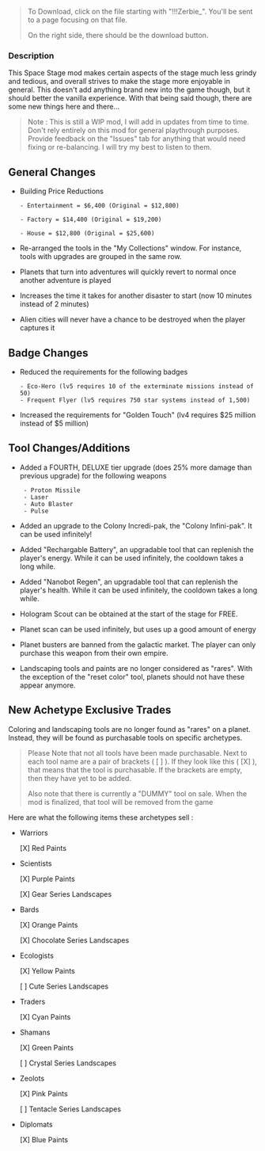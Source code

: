 > To Download, click on the file starting with "!!!Zerbie_". You'll be sent to a page focusing on that file.
>
> On the right side, there should be the download button.


### Description

This Space Stage mod makes certain aspects of the stage much less grindy and tedious, and overall strives to make the stage more enjoyable in general. This doesn't add anything brand new into the game though, but it should better the vanilla experience. With that being said though, there are some new things here and there...

> Note : This is still a WIP mod, I will add in updates from time to time. Don't rely entirely on this mod for general playthrough purposes. Provide feedback on the "Issues" tab for anything that would need fixing or re-balancing. I will try my best to listen to them.

## General Changes
- Building Price Reductions
      
      - Entertainment = $6,400 (Original = $12,800)
       
      - Factory = $14,400 (Original = $19,200)
       
      - House = $12,800 (Original = $25,600)
- Re-arranged the tools in the "My Collections" window. For instance, tools with upgrades are grouped in the same row.
- Planets that turn into adventures will quickly revert to normal once another adventure is played
- Increases the time it takes for another disaster to start (now 10 minutes instead of 2 minutes)
- Alien cities will never have a chance to be destroyed when the player captures it

## Badge Changes
- Reduced the requirements for the following badges

      - Eco-Hero (lv5 requires 10 of the exterminate missions instead of 50)
      - Frequent Flyer (lv5 requires 750 star systems instead of 1,500)

- Increased the requirements for "Golden Touch" (lv4 requires $25 million instead of $5 million)

## Tool Changes/Additions
- Added a FOURTH, DELUXE tier upgrade (does 25% more damage than previous upgrade) for the following weapons

       - Proton Missile
       - Laser
       - Auto Blaster
       - Pulse
- Added an upgrade to the Colony Incredi-pak, the "Colony Infini-pak". It can be used infinitely!
- Added "Rechargable Battery", an upgradable tool that can replenish the player's energy. While it can be used infinitely, the cooldown takes a long while.
- Added "Nanobot Regen", an upgradable tool that can replenish the player's health. While it can be used infinitely, the cooldown takes a long while.
- Hologram Scout can be obtained at the start of the stage for FREE.
- Planet scan can be used infinitely, but uses up a good amount of energy
- Planet busters are banned from the galactic market. The player can only purchase this weapon from their own empire.
- Landscaping tools and paints are no longer considered as "rares". With the exception of the "reset color" tool, planets should not have these appear anymore.

## New Achetype Exclusive Trades

  Coloring and landscaping tools are no longer found as "rares" on a planet. Instead, they will be found as purchasable tools on specific archetypes.
  
  >Please Note that not all tools have been made purchasable. Next to each tool name are a pair of brackets ( [ ] ). If they look like this ( [X] ), that means that the tool is
  >purchasable. If the brackets are empty, then they have yet to be added.
  >
  >Also note that there is currently a "DUMMY" tool on sale. When the mod is finalized, that tool will be removed from the game
  
  Here are what the following items these archetypes sell :
  
- Warriors

  [X] Red Paints

- Scientists

  [X] Purple Paints
  
  [X] Gear Series Landscapes
  
- Bards

  [X] Orange Paints
  
  [X] Chocolate Series Landscapes
  
- Ecologists

  [X] Yellow Paints
  
  [ ] Cute Series Landscapes
  
- Traders

  [X] Cyan Paints
  
- Shamans

  [X] Green Paints
  
  [ ] Crystal Series Landscapes
  
- Zeolots

  [X] Pink Paints
  
  [ ] Tentacle Series Landscapes
  
- Diplomats

  [X] Blue Paints
